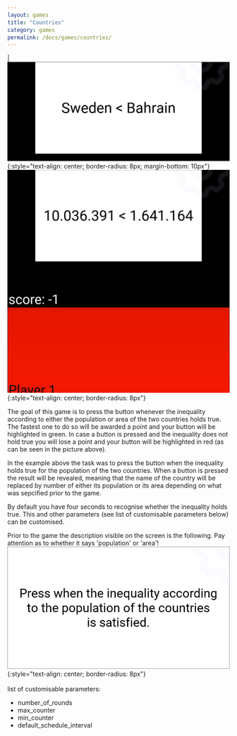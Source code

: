 ```yaml
---
layout: games
title: "Countries"
category: games
permalink: /docs/games/countries/
---
```


|![](/assets/img/g_countries1.jpg){:style="text-align: center; border-radius: 8px; margin-bottom: 10px"}![](/assets/img/g_countries2.jpg){:style="text-align: center; border-radius: 8px"}

The goal of this game is to press the button whenever the inequality according to either the population or area of the two countries holds true. The fastest one to do so will be awarded a point and your button will be highlighted in green. In case a button is pressed and the inequality does not hold true you will lose a point and your button will be highlighted in red (as can be seen in the picture above).

In the example above the task was to press the button when the inequality holds true for the population of the two countries. When a button is pressed the result will be revealed, meaning that the name of the country will be replaced by number of either its population or its area depending on what was sepcified prior to the game.

By default you have four seconds to recognise whether the inequality holds true. This and other parameters (see list of customisable parameters below) can be customised.

Prior to the game the description visible on the screen is the following. Pay attention as to whether it says 'population' or 'area'!
![](/assets/img/d_countries1.jpg){:style="text-align: center; border-radius: 8px"}
<br>
<br>
list of customisable parameters:
- number_of_rounds
- max_counter
- min_counter
- default_schedule_interval
